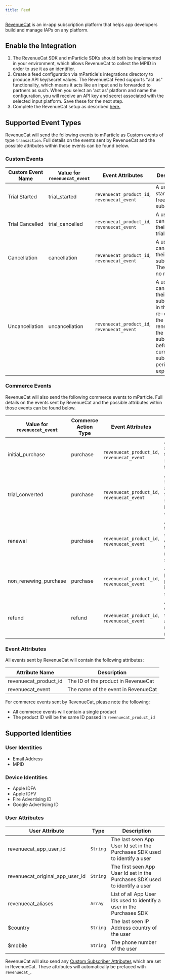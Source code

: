 ```yaml
---
title: Feed
---
```


[RevenueCat](https://www.revenuecat.com/) is an in-app subscription platform that helps app developers build and manage IAPs on any platform.

## Enable the Integration

1. The RevenueCat SDK and mParticle SDKs should both be implemented in your environment, which allows RevenueCat to collect the MPID in order to use it as an identifier.
2. Create a feed configuration via mParticle's integrations directory to produce API key/secret values. The RevenueCat Feed supports "act as" functionality, which means it acts like an input and is forwarded to partners as such. When you select an 'act as' platform and name the configuration, you will receive an API key and secret associated with the selected input platform. Save these for the next step.
3. Complete the RevenueCat setup as described [here.](https://docs.revenuecat.com/docs/mparticle)

## Supported Event Types

RevenueCat will send the following events to mParticle as Custom events of type `transaction`. Full details on the events sent by RevenueCat and the possible attributes within those events can be found below.

### Custom Events

| Custom Event Name | Value for `revenuecat_event`  | Event Attributes | Description
| ---|---|---|---|
| Trial Started | trial_started | `revenuecat_product_id`, `revenuecat_event` | A user started a free trial subscription |
| Trial Cancelled | trial_cancelled | `revenuecat_product_id`, `revenuecat_event` | A user canceled their free trial |
| Cancellation | cancellation | `revenuecat_product_id`, `revenuecat_event` | A user canceled their subscription. There will be no refund |
| Uncancellation | uncancellation | `revenuecat_product_id`, `revenuecat_event` | A user who cancelled their subscription in the past, re-enable the auto-renewal of the subscription before the current subscription period expires |

### Commerce Events

RevenueCat will also send the following commerce events to mParticle. Full details on the events sent by RevenueCat and the possible attributes within those events can be found below.

| Value for `revenuecat_event`  | Commerce Action Type | Event Attributes | Description
| ---|---|---|---|
| initial_purchase | purchase | `revenuecat_product_id`, `revenuecat_event` | A user subscribed to a product for the first time |
| trial_converted | purchase | `revenuecat_product_id`, `revenuecat_event` | A user on a free trial subscription, finished the free trial and kept the subscription |
| renewal | purchase | `revenuecat_product_id`, `revenuecat_event` | A period of the subscription ended, and the user renewed the subscription |
| non_renewing_purchase | purchase | `revenuecat_product_id`, `revenuecat_event` | A user purchase a product that it's not a subscription |
| refund | refund | `revenuecat_product_id`, `revenuecat_event` | A user cancelled a subscription and received a refund |

### Event Attributes

All events sent by RevenueCat will contain the following attributes:

| Attribute Name | Description |
|---|---|
| revenuecat_product_id | The ID of the product in RevenueCat |
| revenuecat_event | The name of the event in RevenueCat |

For commerce events sent by RevenueCat, please note the following:
* All commerce events will contain a single product
* The product ID will be the same ID passed in `revenuecat_product_id`

## Supported Identities

### User Identities

* Email Address
* MPID

### Device Identities

* Apple IDFA
* Apple IDFV
* Fire Advertising ID
* Google Advertising ID


### User Attributes
| User Attribute | Type | Description
| ---|---|---|
| revenuecat_app_user_id | `String`	| The last seen App User Id set in the Purchases SDK used to identify a user |
| revenuecat_original_app_user_id | `String` |	The first seen App User Id set in the Purchases SDK used to identify a user |
| revenuecat_aliases | `Array` | List of all App User Ids used to identify a user in the Purchases SDK |
| $country	| `String` | The last seen IP Address country of the user |
| $mobile | `String` | The phone number of the user |

RevenueCat will also send any [Custom Subscriber Attributes](https://docs.revenuecat.com/docs/subscriber-attributes) which are set in RevenueCat. These attributes will automatically be prefaced with `revenuecat_`.
